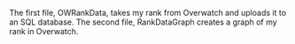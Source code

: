 The first file, OWRankData, takes my rank from Overwatch and uploads it to an SQL database. The second file, RankDataGraph creates a graph of my rank in Overwatch.